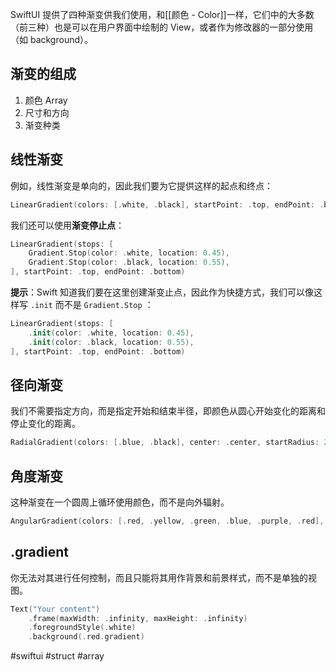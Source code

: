 SwiftUI 提供了四种渐变供我们使用，和[[颜色 - Color]]一样，它们中的大多数（前三种）也是可以在用户界面中绘制的 View，或者作为修改器的一部分使用（如 background）。

## 渐变的组成

1. 颜色 Array
2. 尺寸和方向
3. 渐变种类

## 线性渐变

例如，线性渐变是单向的，因此我们要为它提供这样的起点和终点：

```swift
LinearGradient(colors: [.white, .black], startPoint: .top, endPoint: .bottom)
```

我们还可以使用**渐变停止点**：

```swift
LinearGradient(stops: [
    Gradient.Stop(color: .white, location: 0.45),
    Gradient.Stop(color: .black, location: 0.55),
], startPoint: .top, endPoint: .bottom)
```

**提示**：Swift 知道我们要在这里创建渐变止点，因此作为快捷方式，我们可以像这样写 `.init` 而不是 `Gradient.Stop` ：

```swift
LinearGradient(stops: [
    .init(color: .white, location: 0.45),
    .init(color: .black, location: 0.55),
], startPoint: .top, endPoint: .bottom)
```

## 径向渐变

我们不需要指定方向，而是指定开始和结束半径，即颜色从圆心开始变化的距离和停止变化的距离。

```swift
RadialGradient(colors: [.blue, .black], center: .center, startRadius: 20, endRadius: 200)
```

## 角度渐变

这种渐变在一个圆周上循环使用颜色，而不是向外辐射。

```swift
AngularGradient(colors: [.red, .yellow, .green, .blue, .purple, .red], center: .center)
```

## .gradient

你无法对其进行任何控制，而且只能将其用作背景和前景样式，而不是单独的视图。

```swift
Text("Your content")
    .frame(maxWidth: .infinity, maxHeight: .infinity)
    .foregroundStyle(.white)
    .background(.red.gradient)
```

#swiftui #struct #array 